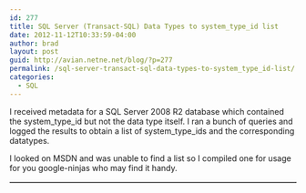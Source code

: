 ```yaml
---
id: 277
title: SQL Server (Transact-SQL) Data Types to system_type_id list
date: 2012-11-12T10:33:59-04:00
author: brad
layout: post
guid: http://avian.netne.net/blog/?p=277
permalink: /sql-server-transact-sql-data-types-to-system_type_id-list/
categories:
  - SQL
---
```

I received metadata for a SQL Server 2008 R2 database which contained the system\_type\_id but not the data type itself. I ran a bunch of queries and logged the results to obtain a list of system\_type\_ids and the corresponding datatypes.

I looked on MSDN and was unable to find a list so I compiled one for usage for you google-ninjas who may find it handy.

<!--more--><table border=1> 

</table>